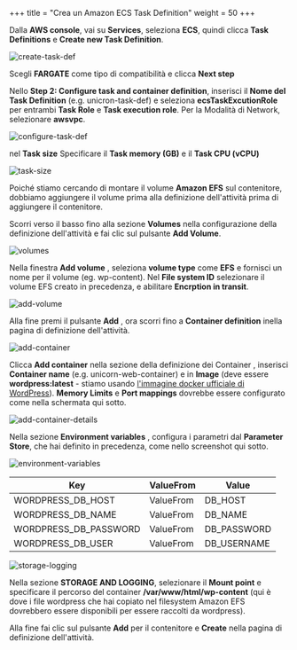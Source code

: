 +++
title = "Crea un Amazon ECS Task Definition"
weight = 50
+++

Dalla **AWS console**, vai su **Services**, seleziona **ECS**, quindi clicca **Task Definitions** e **Create new Task Definition**.

![create-task-def](/ecs/create-task-def.png)

Scegli **FARGATE** come tipo di compatibilità e clicca **Next step**

Nello **Step 2: Configure task and container definition**, inserisci il **Nome del Task Definition** (e.g. unicron-task-def) e seleziona **ecsTaskExcutionRole** per entrambi **Task Role** e **Task execution role**. Per la Modalità di Network, selezionare **awsvpc**.


![configure-task-def](/ecs/configure-task-def.png)

nel **Task size** Specificare il **Task memory (GB)** e il **Task CPU (vCPU)**

![task-size](/ecs/task-size.png)

Poiché stiamo cercando di montare il volume **Amazon EFS** sul contenitore, dobbiamo aggiungere il volume prima alla definizione dell'attività prima di aggiungere il contenitore.

Scorri verso il basso fino alla sezione **Volumes** nella configurazione della definizione dell'attività e fai clic sul pulsante **Add Volume**.

![volumes](/ecs/volumes.png)

Nella finestra **Add volume** , seleziona **volume type** come **EFS** e fornisci un nome per il volume (eg. wp-content). Nel **File system ID** selezionare il volume EFS creato in precedenza, e abilitare **Encrption in transit**.

![add-volume](/ecs/add-volume.png)

Alla fine premi il pulsante **Add** , ora scorri fino a **Container definition** inella pagina di definizione dell'attività.



![add-container](/ecs/add-container.png)

Clicca **Add container** nella sezione della definizione dei Container , inserisci **Container name** (e.g. unicorn-web-container) e in **Image** (deve essere **wordpress:latest** - stiamo usando <a href="https://hub.docker.com/_/wordpress" target="_blank">l'immagine docker ufficiale di WordPress</a>). **Memory Limits** e **Port mappings** dovrebbe essere configurato come nella schermata qui sotto.

![add-container-details](/ecs/add-container-details.png)

Nella sezione **Environment variables** , configura i parametri dal **Parameter Store**, che hai definito in precedenza, come nello screenshot qui sotto.

![environment-variables](/ecs/environment-variables.png)


| Key              | ValueFrom             | Value                          |
| ---------------------- | ---------------- |--------------------------------|
| WORDPRESS_DB_HOST| ValueFrom           | DB_HOST                  |
| WORDPRESS_DB_NAME| ValueFrom           | DB_NAME    |
| WORDPRESS_DB_PASSWORD| ValueFrom           | DB_PASSWORD          |
| WORDPRESS_DB_USER| ValueFrom     | DB_USERNAME          |


![storage-logging](/ecs/storage-logging.png)

Nella sezione **STORAGE AND LOGGING**, selezionare il **Mount point** e specificare il percorso del container **/var/www/html/wp-content** (qui è dove i file wordpress che hai copiato nel filesystem Amazon EFS dovrebbero essere disponibili per essere raccolti da wordpress).

Alla fine fai clic sul pulsante **Add** per il contenitore e **Create** nella pagina di definizione dell'attività.
